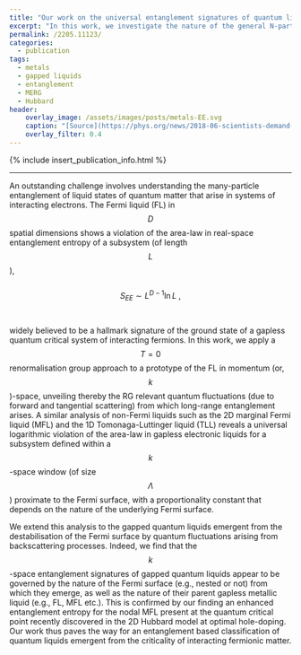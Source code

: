 ```yaml
---
title: "Our work on the universal entanglement signatures of quantum liquids is now available on the arxiv."
excerpt: "In this work, we investigate the nature of the general N-partite information and quantum correlation of a topologically ordered ground state."
permalink: /2205.11123/
categories:
  - publication
tags:
  - metals
  - gapped liquids
  - entanglement
  - MERG
  - Hubbard
header:
    overlay_image: /assets/images/posts/metals-EE.svg
    caption: "[Source](https://phys.org/news/2018-06-scientists-demand-entanglement-link.html)"
    overlay_filter: 0.4
---
```


{% include insert_publication_info.html %}

---

An outstanding challenge involves understanding the many-particle entanglement of liquid states of quantum matter that arise in systems of interacting electrons. The Fermi liquid (FL) in $$D$$ spatial dimensions shows a violation of the area-law in real-space entanglement entropy of a subsystem (of length $$L$$), 
<br><br>
$$S_{EE}\sim L^{D−1} \ln L~,$$
<br><br>
widely believed to be a hallmark signature of the ground state of a gapless quantum critical system of interacting fermions. In this work, we apply a $$T=0$$ renormalisation group approach to a prototype of the FL in momentum (or, $$k$$)-space, unveiling thereby the RG relevant quantum fluctuations (due to forward and tangential scattering) from which long-range entanglement arises. A similar analysis of non-Fermi liquids such as the 2D marginal Fermi liquid (MFL) and the 1D Tomonaga-Luttinger liquid (TLL) reveals a universal logarithmic violation of the area-law in gapless electronic liquids for a subsystem defined within a $$k$$-space window (of size $$\Lambda$$) proximate to the Fermi surface, with a proportionality constant that depends on the nature of the underlying Fermi surface. 

We extend this analysis to the gapped quantum liquids emergent from the destabilisation of the Fermi surface by quantum fluctuations arising from backscattering processes. Indeed, we find that the $$k$$-space entanglement signatures of gapped quantum liquids appear to be governed by the nature of the Fermi surface (e.g., nested or not) from which they emerge, as well as the nature of their parent gapless metallic liquid (e.g., FL, MFL etc.). This is confirmed by our finding an enhanced entanglement entropy for the nodal MFL present at the quantum critical point recently discovered in the 2D Hubbard model at optimal hole-doping. Our work thus paves the way for an entanglement based classification of quantum liquids emergent from the criticality of interacting fermionic matter.
